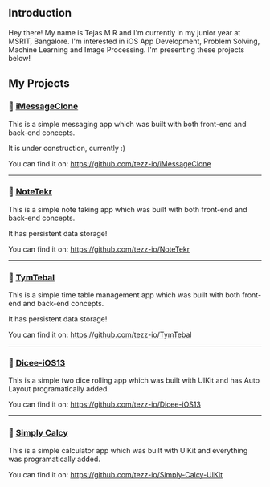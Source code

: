 ## Introduction

Hey there! My name is Tejas M R and I'm currently in my junior year at MSRIT, Bangalore. I'm interested in iOS App Development, Problem Solving, Machine Learning and Image Processing. I'm presenting these projects below!
## My Projects

### 💬 [iMessageClone](https://github.com/tezz-io/iMessageClone)
This is a simple messaging app which was built with both front-end and back-end concepts.

It is under construction, currently :)

You can find it on: https://github.com/tezz-io/iMessageClone

---
### 📝 [NoteTekr](https://github.com/tezz-io/NoteTekr)
This is a simple note taking app which was built with both front-end and back-end concepts.

It has persistent data storage!

You can find it on: https://github.com/tezz-io/NoteTekr

---
### 📅 [TymTebal](https://github.com/tezz-io/TymTebal)
This is a simple time table management app which was built with both front-end and back-end concepts.

It has persistent data storage!

You can find it on: https://github.com/tezz-io/TymTebal

---
### 🎲 [Dicee-iOS13](https://github.com/tezz-io/Dicee-iOS13)
This is a simple two dice rolling app which was built with UIKit and has Auto Layout programatically added.

You can find it on: https://github.com/tezz-io/Dicee-iOS13

---

### 🧮 [Simply Calcy](https://github.com/tezz-io/Simply-Calcy-UIKit)
This is a simple calculator app which was built with UIKit and everything was programatically added.

You can find it on: https://github.com/tezz-io/Simply-Calcy-UIKit
<!--
**tezz-io/tezz-io** is a ✨ _special_ ✨ repository because its `README.md` (this file) appears on your GitHub profile.

Here are some ideas to get you started:

- 🔭 I’m currently working on ...
- 🌱 I’m currently learning ...
- 👯 I’m looking to collaborate on ...
- 🤔 I’m looking for help with ...
- 💬 Ask me about ...
- 📫 How to reach me: ...
- 😄 Pronouns: ...
- ⚡ Fun fact: ...
-->
